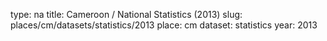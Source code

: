 type: na
title: Cameroon / National Statistics (2013)
slug: places/cm/datasets/statistics/2013
place: cm
dataset: statistics
year: 2013
